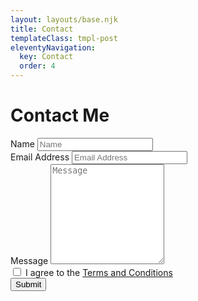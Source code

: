 ```yaml
---
layout: layouts/base.njk
title: Contact
templateClass: tmpl-post
eleventyNavigation:
  key: Contact
  order: 4
---
```

<div class="container mt-5 text-center">
  <h1 class="display-4 mb-5">Contact Me</h1>
</div>
<div class="container py-4 vh-100">

  <form name="contact" method="POST" data-netlify="true">

  <div class="mb-3">
      <label class="form-label" for="name">Name</label>
      <input class="form-control" name="name" type="text" placeholder="Name" required />
    </div>

  <div class="mb-3">
      <label class="form-label" for="emailAddress">Email Address</label>
      <input class="form-control" name="emailAddress" type="email" placeholder="Email Address" required/>
    </div>

  <div class="mb-3">
      <label class="form-label" for="message">Message</label>
      <textarea class="form-control" name="message" type="text" placeholder="Message" style="height: 10rem;" required></textarea>
    </div>

  <div class="form-check mb-3">
  <input class="form-check-input" type="checkbox" value="" name="flexCheckDefault" required>
  <label class="form-check-label" for="flexCheckDefault">
    I agree to the <a href="/contact/tnc/index.html">Terms and Conditions</a>
  </label>

  <div class="d-grid my-5">
      <button class="btn btn-primary btn-lg" type="submit">Submit</button>
    </div>
</div>

  </form>

</div>
